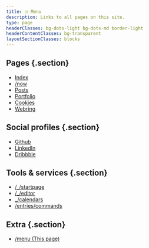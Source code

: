 ```yaml
---
title: ᎒᎒᎒ Menu
description: Links to all pages on this site.
type: page
headerClasses: bg-dots-light bg-dots-md border-light
headerContentClasses: bg-transparent
layoutSectionClasses: blocks
---
```


## Pages {.section}

- [Index](/)
- [/now](/now)
- [Posts](/entries)
- [Portfolio](https://datahjelpen.no/kundecaser)
- [Cookies](/cookies)
- [Webring](/webring)

## Social profiles {.section}

- [Github](https://github.com/bjornarhagen)
- [LinkedIn](https://www.linkedin.com/in/bjornarhagen)
- [Dribbble](https://dribbble.com/bjornarhagen)

## Tools & services {.section}

- [/\_/startpage](/_/startpage)
- [/\_/editor](/_/editor)
- [\_/calendars](/_/calendars)
- [/entries/commands](/entries/commands)

## Extra {.section}

- [/menu (This page)](/menu)

<!-- ## Languages {.section}

- [🇬🇧 English](/)
- [🇳🇴 Norsk](/nb-no/) -->
